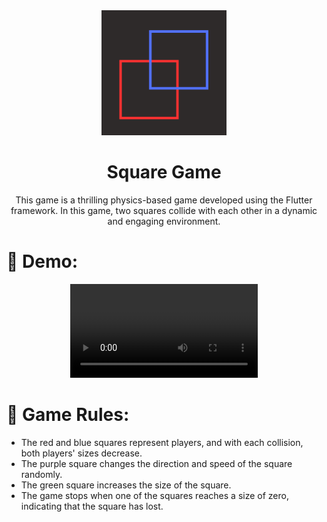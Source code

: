 <div align="center">

  <img src="screenshots/logo.png" alt="logo" width="200" height="auto" />
  <h1>Square Game</h1>
<p>
This game is a thrilling physics-based game developed using the Flutter framework. In this game, two squares collide with each other in a dynamic and engaging environment.</p>

</div>

# :star2: Demo:

<div align="center"> 
<video src="https://github.com/muhammedalblaout/square_game_app/blob/master/screenshots/demo.mp4"></video>

</div>

# :star2: Game Rules:
- The red and blue squares represent players, and with each collision, both players' sizes decrease.
- The purple square changes the direction and speed of the square randomly.
- The green square increases the size of the square.
- The game stops when one of the squares reaches a size of zero, indicating that the square has lost.















